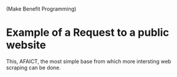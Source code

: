 #
(Make Benefit Programming)

# Example of a Request to a public website

This, AFAICT, the most simple base from which more
intersting web scraping can be done.
